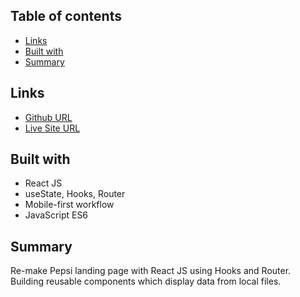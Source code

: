 ## Table of contents

- [Links](#links)
- [Built with](#built-with)
- [Summary](#summary)

## Links

- [Github URL](https://github.com/nhhlan/pepsi-landing-page-react)
- [Live Site URL](https://suspicious-volhard-858afb.netlify.app/)

## Built with

- React JS
- useState, Hooks, Router
- Mobile-first workflow
- JavaScript ES6

## Summary

Re-make Pepsi landing page with React JS using Hooks and Router. Building reusable components which display data from local files.



